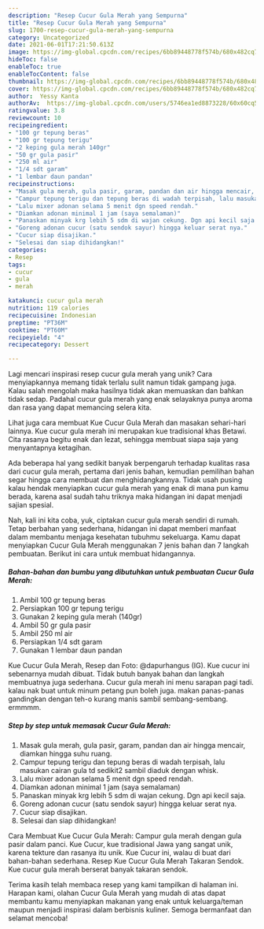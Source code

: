 ```yaml
---
description: "Resep Cucur Gula Merah yang Sempurna"
title: "Resep Cucur Gula Merah yang Sempurna"
slug: 1700-resep-cucur-gula-merah-yang-sempurna
category: Uncategorized
date: 2021-06-01T17:21:50.613Z
image: https://img-global.cpcdn.com/recipes/6bb89448778f574b/680x482cq70/cucur-gula-merah-foto-resep-utama.jpg
hideToc: false
enableToc: true
enableTocContent: false
thumbnail: https://img-global.cpcdn.com/recipes/6bb89448778f574b/680x482cq70/cucur-gula-merah-foto-resep-utama.jpg
cover: https://img-global.cpcdn.com/recipes/6bb89448778f574b/680x482cq70/cucur-gula-merah-foto-resep-utama.jpg
author:  Yessy Kanta
authorAv:  https://img-global.cpcdn.com/users/5746ea1ed8873228/60x60cq50/avatar.jpg
ratingvalue: 3.8
reviewcount: 10
recipeingredient:
- "100 gr tepung beras"
- "100 gr tepung terigu"
- "2 keping gula merah 140gr"
- "50 gr gula pasir"
- "250 ml air"
- "1/4 sdt garam"
- "1 lembar daun pandan"
recipeinstructions:
- "Masak gula merah, gula pasir, garam, pandan dan air hingga mencair, diamkan hingga suhu ruang."
- "Campur tepung terigu dan tepung beras di wadah terpisah, lalu masukan cairan gula td sedikit2 sambil diaduk dengan whisk."
- "Lalu mixer adonan selama 5 menit dgn speed rendah."
- "Diamkan adonan minimal 1 jam (saya semalaman)"
- "Panaskan minyak krg lebih 5 sdm di wajan cekung. Dgn api kecil saja."
- "Goreng adonan cucur (satu sendok sayur) hingga keluar serat nya."
- "Cucur siap disajikan."
- "Selesai dan siap dihidangkan!"
categories:
- Resep
tags:
- cucur
- gula
- merah

katakunci: cucur gula merah 
nutrition: 119 calories
recipecuisine: Indonesian
preptime: "PT36M"
cooktime: "PT60M"
recipeyield: "4"
recipecategory: Dessert

---
```



Lagi mencari inspirasi resep cucur gula merah yang unik? Cara menyiapkannya memang tidak terlalu sulit namun tidak gampang juga. Kalau salah mengolah maka hasilnya tidak akan memuaskan dan bahkan tidak sedap. Padahal cucur gula merah yang enak selayaknya punya aroma dan rasa yang dapat memancing selera kita.


Lihat juga cara membuat Kue Cucur Gula Merah dan masakan sehari-hari lainnya. Kue cucur gula merah ini merupakan kue tradisional khas Betawi. Cita rasanya begitu enak dan lezat, sehingga membuat siapa saja yang menyantapnya ketagihan.

Ada beberapa hal yang sedikit banyak berpengaruh terhadap kualitas rasa dari cucur gula merah, pertama dari jenis bahan, kemudian pemilihan bahan segar hingga cara membuat dan menghidangkannya. Tidak usah pusing kalau hendak menyiapkan cucur gula merah yang enak di mana pun kamu berada, karena asal sudah tahu triknya maka hidangan ini dapat menjadi sajian spesial.


Nah, kali ini kita coba, yuk, ciptakan cucur gula merah sendiri di rumah. Tetap berbahan yang sederhana, hidangan ini dapat memberi manfaat dalam membantu menjaga kesehatan tubuhmu sekeluarga. Kamu dapat menyiapkan Cucur Gula Merah menggunakan 7 jenis bahan dan 7 langkah pembuatan. Berikut ini cara untuk membuat hidangannya.

<!--inarticleads1-->

##### Bahan-bahan dan bumbu yang dibutuhkan untuk pembuatan Cucur Gula Merah:

1. Ambil 100 gr tepung beras
1. Persiapkan 100 gr tepung terigu
1. Gunakan 2 keping gula merah (140gr)
1. Ambil 50 gr gula pasir
1. Ambil 250 ml air
1. Persiapkan 1/4 sdt garam
1. Gunakan 1 lembar daun pandan


Kue Cucur Gula Merah, Resep dan Foto: @dapurhangus (IG). Kue cucur ini sebenarnya mudah dibuat. Tidak butuh banyak bahan dan langkah membuatnya juga sederhana. Cucur gula merah ini menu sarapan pagi tadi. kalau nak buat untuk minum petang pun boleh juga. makan panas-panas gandingkan dengan teh-o kurang manis sambil sembang-sembang. ermmmm. 

<!--inarticleads2-->

##### Step by step untuk memasak Cucur Gula Merah:

1. Masak gula merah, gula pasir, garam, pandan dan air hingga mencair, diamkan hingga suhu ruang.
1. Campur tepung terigu dan tepung beras di wadah terpisah, lalu masukan cairan gula td sedikit2 sambil diaduk dengan whisk.
1. Lalu mixer adonan selama 5 menit dgn speed rendah.
1. Diamkan adonan minimal 1 jam (saya semalaman)
1. Panaskan minyak krg lebih 5 sdm di wajan cekung. Dgn api kecil saja.
1. Goreng adonan cucur (satu sendok sayur) hingga keluar serat nya.
1. Cucur siap disajikan.
1. Selesai dan siap dihidangkan!

Cara Membuat Kue Cucur Gula Merah: Campur gula merah dengan gula pasir dalam panci. Kue Cucur, kue tradisional Jawa yang sangat unik, karena tekture dan rasanya itu unik. Kue Cucur ini, walau di buat dari bahan-bahan sederhana. Resep Kue Cucur Gula Merah Takaran Sendok. Kue cucur gula merah berserat banyak takaran sendok. 

Terima kasih telah membaca resep yang kami tampilkan di halaman ini. Harapan kami, olahan Cucur Gula Merah yang mudah di atas dapat membantu kamu menyiapkan makanan yang enak untuk keluarga/teman maupun menjadi inspirasi dalam berbisnis kuliner. Semoga bermanfaat dan selamat mencoba!
